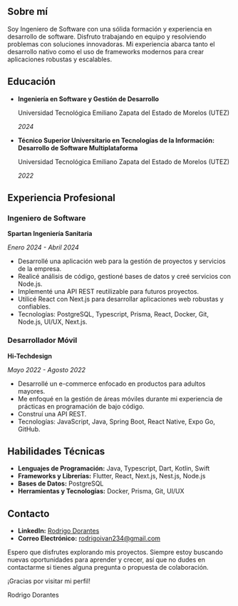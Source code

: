 ## **Sobre mí**

Soy Ingeniero de Software con una sólida formación y experiencia en desarrollo de software. Disfruto trabajando en equipo y resolviendo problemas con soluciones innovadoras. Mi experiencia abarca tanto el desarrollo nativo como el uso de frameworks modernos para crear aplicaciones robustas y escalables.

## **Educación**

- **Ingeniería en Software y Gestión de Desarrollo**
    
    Universidad Tecnológica Emiliano Zapata del Estado de Morelos (UTEZ)
    
    *2024*
    
- **Técnico Superior Universitario en Tecnologías de la Información: Desarrollo de Software Multiplataforma**
    
    Universidad Tecnológica Emiliano Zapata del Estado de Morelos (UTEZ)
    
    *2022*
    

## **Experiencia Profesional**

### **Ingeniero de Software**

**Spartan Ingeniería Sanitaria**

*Enero 2024 - Abril 2024*

- Desarrollé una aplicación web para la gestión de proyectos y servicios de la empresa.
- Realicé análisis de código, gestioné bases de datos y creé servicios con Node.js.
- Implementé una API REST reutilizable para futuros proyectos.
- Utilicé React con Next.js para desarrollar aplicaciones web robustas y confiables.
- Tecnologías: PostgreSQL, Typescript, Prisma, React, Docker, Git, Node.js, UI/UX, Next.js.

### **Desarrollador Móvil**

**Hi-Techdesign**

*Mayo 2022 - Agosto 2022*

- Desarrollé un e-commerce enfocado en productos para adultos mayores.
- Me enfoqué en la gestión de áreas móviles durante mi experiencia de prácticas en programación de bajo código.
- Construí una API REST.
- Tecnologías: JavaScript, Java, Spring Boot, React Native, Expo Go, GitHub.

## **Habilidades Técnicas**

- **Lenguajes de Programación:** Java, Typescript, Dart, Kotlin, Swift
- **Frameworks y Librerías:** Flutter, React, Next.js, Nest.js, Node.js
- **Bases de Datos:** PostgreSQL
- **Herramientas y Tecnologías:** Docker, Prisma, Git, UI/UX

## **Contacto**

- **LinkedIn:** [Rodrigo Dorantes](https://www.linkedin.com/in/rodrigo-dorantes/)
- **Correo Electrónico:** rodrigoivan234@gmail.com

Espero que disfrutes explorando mis proyectos. Siempre estoy buscando nuevas oportunidades para aprender y crecer, así que no dudes en contactarme si tienes alguna pregunta o propuesta de colaboración.

¡Gracias por visitar mi perfil!

Rodrigo Dorantes
